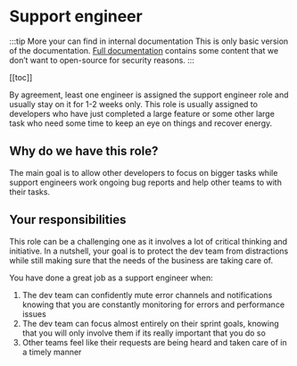 # Support engineer

:::tip More your can find in internal documentation
This is only basic version of the documentation.
[Full documentation](https://docs.information-architecture.org/workflows/support-engineer.md) contains some content that we don’t want to open-source for security reasons.
:::

[[toc]]

By agreement, least one engineer is assigned the support engineer role and usually stay on it for 1-2 weeks only.
This role is usually assigned to developers who have just completed
a large feature or some other large task who need some time to keep an eye on things and recover energy.

## Why do we have this role?

The main goal is to allow other developers to focus on bigger tasks while support engineers work ongoing bug reports
and help other teams to with their tasks.

## Your responsibilities

This role can be a challenging one as it involves a lot of critical thinking and initiative.
In a nutshell, your goal is to protect the dev team from distractions while still making sure
that the needs of the business are taking care of.

You have done a great job as a support engineer when:

1. The dev team can confidently mute error channels and notifications knowing that you are constantly monitoring for errors and performance issues
2. The dev team can focus almost entirely on their sprint goals, knowing that you will only involve them if its really important that you do so
3. Other teams feel like their requests are being heard and taken care of in a timely manner
